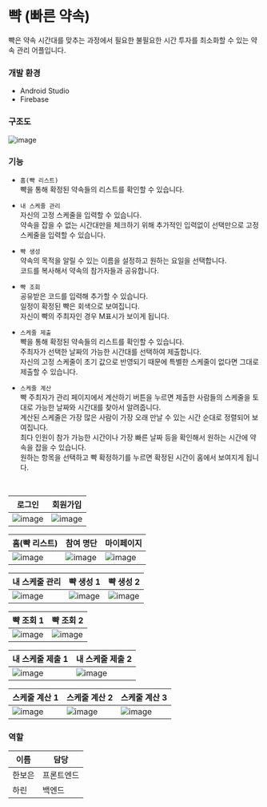 # 뺙 (빠른 약속)

뺙은 약속 시간대를 맞추는 과정에서 필요한 불필요한 시간 투자를 최소화할 수 있는 약속 관리 어플입니다. 

### 개발 환경
- Android Studio 
- Firebase


### 구조도
![image](https://github.com/Hakbbusaeng/Bbyak/assets/81304917/0f4e94b8-55db-4488-b1fb-245d78ee0b40)


### 기능

- `홈(뺙 리스트)`  
  뺙을 통해 확정된 약속들의 리스트를 확인할 수 있습니다.  

- `내 스케줄 관리`  
  자신의 고정 스케줄을 입력할 수 있습니다.  
  약속을 잡을 수 없는 시간대만을 체크하기 위해 추가적인 입력없이 선택만으로 고정 스케줄을 입력할 수 있습니다.  

- `뺙 생성`  
  약속의 목적을 알릴 수 있는 이름을 설정하고 원하는 요일을 선택합니다.  
  코드를 복사해서 약속의 참가자들과 공유합니다.  

- `뺙 조회`  
  공유받은 코드를 입력해 추가할 수 있습니다.  
  일정이 확정된 뺙은 회색으로 보여집니다.  
  자신이 뺙의 주최자인 경우 M표시가 보이게 됩니다.  

- `스케줄 제출`  
  뺙을 통해 확정된 약속들의 리스트를 확인할 수 있습니다.  
  주최자가 선택한 날짜의 가능한 시간대를 선택하여 제출합니다.  
  자신의 고정 스케줄이 초기 값으로 반영되기 때문에 특별한 스케줄이 없다면 그대로 제출할 수 있습니다.  

- `스케줄 계산`  
  뺙 주최자가 관리 페이지에서 계산하기 버튼을 누르면 제출한 사람들의 스케줄을 토대로 가능한 날짜와 시간대를 찾아서 알려줍니다.  
  계산된 스케줄은 가장 많은 사람이 가장 오래 만날 수 있는 시간 순대로 정렬되어 보여집니다.  
  최다 인원이 참가 가능한 시간이나 가장 빠른 날짜 등을 확인해서 원하는 시간에 약속을 잡을 수 있습니다.  
  원하는 항목을 선택하고 뺙 확정하기를 누르면 확정된 시간이 홈에서 보여지게 됩니다.  

<br/>

|**로그인**  |**회원가입** |
|---|---|
|![image](https://github.com/Hakbbusaeng/Bbyak/assets/81304917/7ae68b82-ace0-4f89-ad0f-dacd2ce784af)|![image](https://github.com/Hakbbusaeng/Bbyak/assets/81304917/8f73b60e-2c89-4a30-ad51-34173fa028d9)|  

|**홈(뺙 리스트)**  |**참여 명단** |**마이페이지** |
|---|---|---|
|![image](https://github.com/Hakbbusaeng/Bbyak/assets/81304917/df8b6a9e-7f08-432f-9b14-2843cd682873)|![image](https://github.com/Hakbbusaeng/Bbyak/assets/81304917/d1b9820f-d231-40c9-af6f-68d6b8af1373)|![image](https://github.com/Hakbbusaeng/Bbyak/assets/81304917/330486f3-9794-49d8-bde0-551aeedbe54e)|  

|**내 스케줄 관리**  |**뺙 생성 1** |**뺙 생성 2** |
|---|---|---|
|![image](https://github.com/Hakbbusaeng/Bbyak/assets/81304917/f4f55459-551b-45f9-a596-1f9d30c3f06f)|![image](https://github.com/Hakbbusaeng/Bbyak/assets/81304917/422c7155-018f-4c3e-bdb5-efce6709859b)|![image](https://github.com/Hakbbusaeng/Bbyak/assets/81304917/3f2af70e-5e45-4202-a604-2cb1afb02193)|  

|**뺙 조회 1**  |**뺙 조회 2** |
|---|---|
|![image](https://github.com/Hakbbusaeng/Bbyak/assets/81304917/6528bc5e-a226-44c6-8b00-047f669c282d)|![image](https://github.com/Hakbbusaeng/Bbyak/assets/81304917/3497ce76-4c10-41c8-8676-e85449dc107e)|  

|**내 스케줄 제출 1**  |**내 스케줄 제출 2** |
|---|---|
|![image](https://github.com/Hakbbusaeng/Bbyak/assets/81304917/b2c0ede1-2dde-4e03-b4c6-7e11919c0405)|![image](https://github.com/Hakbbusaeng/Bbyak/assets/81304917/6ad76831-5f02-42dd-9be9-e6ce06761cf7)|  

|**스케줄 계산 1**  |**스케줄 계산 2** |**스케줄 계산 3** |
|---|---|---|
|![image](https://github.com/Hakbbusaeng/Bbyak/assets/81304917/fc5aab3f-a8b9-4bd7-8346-653cd63962c8)|![image](https://github.com/Hakbbusaeng/Bbyak/assets/81304917/fa2da0bf-1309-44ca-a0e2-21cd60a7125e)|![image](https://github.com/Hakbbusaeng/Bbyak/assets/81304917/9de7a81b-108f-412a-ba1a-4b2e840f029b)|  


### 역할
|이름|담당|
|--|--|
|한보은|프론트엔드|
|하린|백엔드



